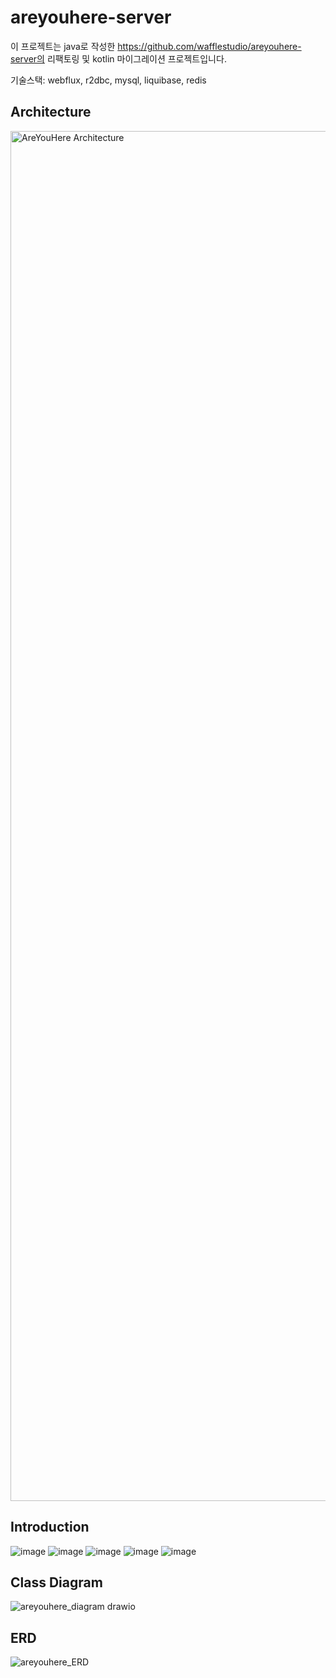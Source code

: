 # areyouhere-server
이 프로젝트는 java로 작성한 https://github.com/wafflestudio/areyouhere-server의 리팩토링 및 kotlin 마이그레이션 프로젝트입니다.

기술스택: webflux, r2dbc, mysql, liquibase, redis

## Architecture
<img width="2192" alt="AreYouHere Architecture" src="https://github.com/wafflestudio/areyouhere-server/assets/81066222/4cf3e3b7-a236-4e5e-aad2-531a709b6196">

## Introduction
![image](https://github.com/wafflestudio/areyouhere-server/assets/81066222/e46c1082-7510-4a25-b72e-2dc4b468d53f)
![image](https://github.com/wafflestudio/areyouhere-server/assets/81066222/cd50b05a-535d-4bf0-95df-4679a6d86db3)
![image](https://github.com/wafflestudio/areyouhere-server/assets/81066222/0fc7bf75-42c5-49b1-96a5-7205b5541737)
![image](https://github.com/wafflestudio/areyouhere-server/assets/81066222/bf208863-d50c-423a-b5c2-a36235444a3a)
![image](https://github.com/wafflestudio/areyouhere-server/assets/81066222/e7f6e6fa-1ceb-4f6b-8b61-f82bc415c276)

## Class Diagram
![areyouhere_diagram drawio](https://github.com/wafflestudio/areyouhere-server/assets/81066222/b4eda3e1-2519-4004-8672-4286d2395b94)

## ERD
![areyouhere_ERD](https://github.com/wafflestudio/areyouhere-server/assets/81066222/15402f29-5146-483f-b3a1-647aee2df80e)
